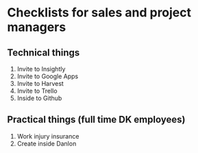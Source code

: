 Checklists for sales and project managers
=========================================

 Technical things
------------------
 1. Invite to Insightly
 2. Invite to Google Apps
 3. Invite to Harvest
 4. Invite to Trello
 5. Inside to Github

Practical things (full time DK employees)
----------
1. Work injury insurance
2. Create inside Danlon